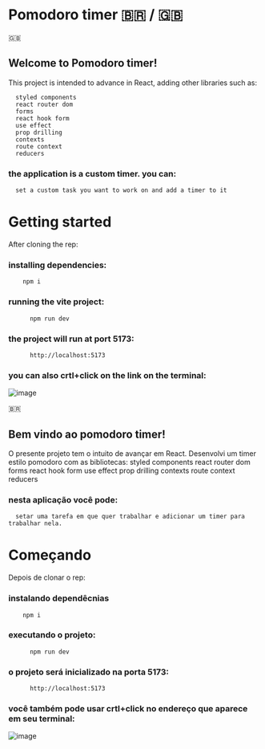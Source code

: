# Pomodoro timer :brazil: / :uk:
:uk:
## Welcome to Pomodoro timer!
This project is intended to advance in React, adding other libraries such as:

      styled components
      react router dom
      forms
      react hook form
      use effect
      prop drilling
      contexts
      route context
      reducers

### the application is a custom timer. you can:
      set a custom task you want to work on and add a timer to it

# Getting started
 After cloning the rep:
  
###  installing dependencies:
        npm i

###  running the vite project:
          npm run dev
          


###  the project will run at port 5173:
          http://localhost:5173  
### you can also crtl+click on the link on the terminal:
![image](https://github.com/user-attachments/assets/964977bd-2abf-49c0-ba72-7e4650f9d2cc)






:brazil:
## Bem vindo ao pomodoro timer!


O presente projeto tem o intuito de avançar em React. Desenvolvi um timer estilo pomodoro com as bibliotecas:
          styled components
          react router dom
          forms
          react hook form
          use effect
          prop drilling
          contexts
          route context
          reducers


### nesta aplicação você pode:
      setar uma tarefa em que quer trabalhar e adicionar um timer para trabalhar nela.


# Começando
Depois de clonar o rep:
  
###  instalando dependêcnias
        npm i

###  executando o projeto:
          npm run dev  
###  o projeto será inicializado na porta 5173:
          http://localhost:5173  
### você também pode usar crtl+click no endereço que aparece em seu terminal:
![image](https://github.com/user-attachments/assets/964977bd-2abf-49c0-ba72-7e4650f9d2cc)

